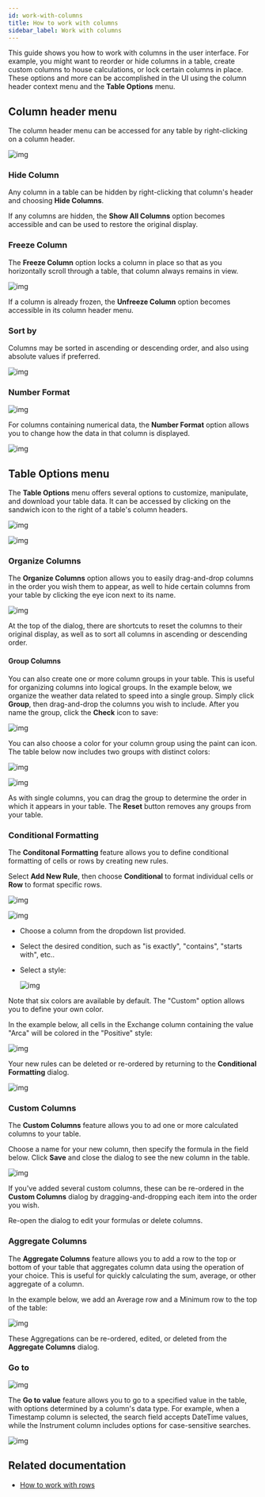 ```yaml
---
id: work-with-columns
title: How to work with columns
sidebar_label: Work with columns
---
```


This guide shows you how to work with columns in the user interface. For example, you might want to reorder or hide columns in a table, create custom columns to house calculations, or lock certain columns in place. These options and more can be accomplished in the UI using the column header context menu and the **Table Options** menu.

## Column header menu

The column header menu can be accessed for any table by right-clicking on a column header.

![img](../../assets/how-to/ui/column_header_menu.png)

### Hide Column

Any column in a table can be hidden by right-clicking that column's header and choosing **Hide Columns**.

If any columns are hidden, the **Show All Columns** option becomes accessible and can be used to restore the original display.

### Freeze Column

The **Freeze Column** option locks a column in place so that as you horizontally scroll through a table, that column always remains in view.

![img](../../assets/how-to/freeze_column.gif)

If a column is already frozen, the **Unfreeze Column** option becomes accessible in its column header menu.

### Sort by

Columns may be sorted in ascending or descending order, and also using absolute values if preferred.

![img](../../assets/how-to/ui/sort_by.png)

### Number Format

![img](../../assets/how-to/number_format.png)

For columns containing numerical data, the **Number Format** option allows you to change how the data in that column is displayed.

![img](../../assets/how-to/number_format1.gif)

## Table Options menu

The **Table Options** menu offers several options to customize, manipulate, and download your table data. It can be accessed by clicking on the sandwich icon to the right of a table's column headers.

![img](../../assets/how-to/ui/open_table_options.png)

![img](../../assets/how-to/ui/table_options_menu.png)

### Organize Columns

The **Organize Columns** option allows you to easily drag-and-drop columns in the order you wish them to appear, as well to hide certain columns from your table by clicking the eye icon next to its name.

![img](../../assets/how-to/ui/column_order.gif)

At the top of the dialog, there are shortcuts to reset the columns to their original display, as well as to sort all columns in ascending or descending order.

#### Group Columns

You can also create one or more column groups in your table. This is useful for organizing columns into logical groups. In the example below, we organize the weather data related to speed into a single group. Simply click **Group**, then drag-and-drop the columns you wish to include. After you name the group, click the **Check** icon to save:

![img](../../assets/how-to/ui/column_group.gif)

You can also choose a color for your column group using the paint can icon. The table below now includes two groups with distinct colors:

![img](../../assets/how-to/ui/paint_icon.png)

![img](../../assets/how-to/ui/column_groups2.png)

As with single columns, you can drag the group to determine the order in which it appears in your table. The **Reset** button removes any groups from your table.

### Conditional Formatting

The **Conditonal Formatting** feature allows you to define conditional formatting of cells or rows by creating new rules.

Select **Add New Rule**, then choose **Conditional** to format individual cells or **Row** to format specific rows.

![img](../../assets/how-to/ui/cond_formatting.png)

![img](../../assets/how-to/ui/cond_formatting2.png)

- Choose a column from the dropdown list provided.
- Select the desired condition, such as "is exactly", "contains", "starts with", etc..
- Select a style:

  ![img](../../assets/how-to/ui/cond_formatting4.png)

Note that six colors are available by default. The "Custom" option allows you to define your own color.

In the example below, all cells in the Exchange column containing the value "Arca" will be colored in the "Positive" style:

![img](../../assets/how-to/ui/cond_formatting5.gif)

Your new rules can be deleted or re-ordered by returning to the **Conditional Formatting** dialog.

![img](../../assets/how-to/ui/cond_formatting6.png)

### Custom Columns

The **Custom Columns** feature allows you to ad one or more calculated columns to your table.

Choose a name for your new column, then specify the formula in the field below. Click **Save** and close the dialog to see the new column in the table.

![img](../../assets/how-to/custom_column.gif)

If you've added several custom columns, these can be re-ordered in the **Custom Columns** dialog by dragging-and-dropping each item into the order you wish.

Re-open the dialog to edit your formulas or delete columns.

### Aggregate Columns

The **Aggregate Columns** feature allows you to add a row to the top or bottom of your table that aggregates column data using the operation of your choice. This is useful for quickly calculating the sum, average, or other aggregate of a column.

In the example below, we add an Average row and a Minimum row to the top of the table:

![img](../../assets/how-to/ui/aggregate_columns.gif)

These Aggregations can be re-ordered, edited, or deleted from the **Aggregate Columns** dialog.

### Go to

![img](../../assets/how-to/ui/go_to_value.png)

The **Go to value** feature allows you to go to a specified value in the table, with options determined by a column's data type. For example, when a Timestamp column is selected, the search field accepts DateTime values, while the Instrument column includes options for case-sensitive searches.

![img](../../assets/how-to/ui/go_to_value.gif)

## Related documentation

- [How to work with rows](./work-with-rows.md)

